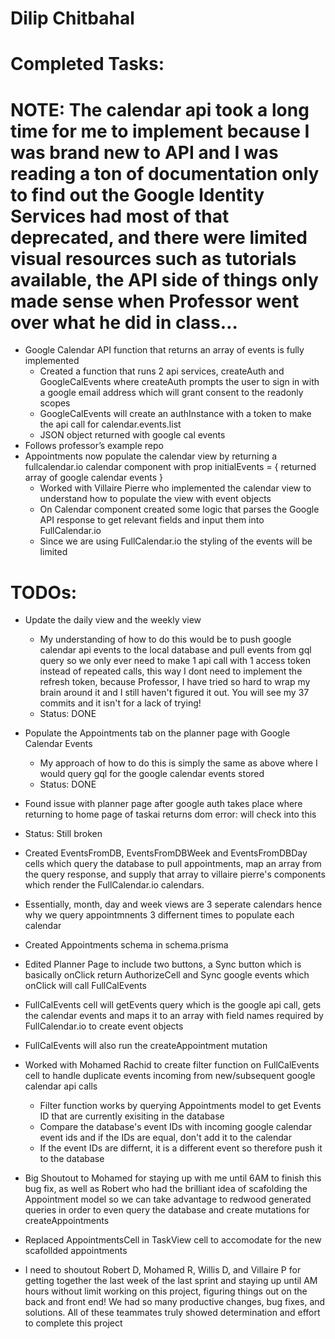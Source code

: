 # Dilip Chitbahal

# Completed Tasks:

# NOTE: The calendar api took a long time for me to implement because I was brand new to API and I was reading a ton of documentation only to find out the Google Identity Services had most of that deprecated, and there were limited visual resources such as tutorials available, the API side of things only made sense when Professor went over what he did in class…



* Google Calendar API function that returns an array of events is fully implemented
    * Created a function that runs 2 api services, createAuth and GoogleCalEvents where createAuth prompts the user to sign in with a google email address which will grant consent to the readonly scopes
    * GoogleCalEvents will create an authInstance with a token to make the api call for calendar.events.list
    * JSON object returned with google cal events
* Follows professor’s example repo
* Appointments now populate the calendar view by returning a fullcalendar.io calendar component with prop initialEvents = { returned array of google calendar events }
    * Worked with Villaire Pierre who implemented the calendar view to understand how to populate the view with event objects
    * On Calendar component created some logic that parses the Google API response to get relevant fields and input them into FullCalendar.io
    * Since we are using FullCalendar.io the styling of the events will be limited

# TODOs:

* Update the daily view and the weekly view
    * My understanding of how to do this would be to push google calendar api events to the local database and pull events from gql query so we only ever need to make 1 api call with 1 access token instead of repeated calls, this way I dont need to implement the refresh token, because Professor, I have tried so hard to wrap my brain around it and I still haven't figured it out. You will see my 37 commits and it isn't for a lack of trying!
    * Status: DONE
* Populate the Appointments tab on the planner page with Google Calendar Events
    * My approach of how to do this is simply the same as above where I would query gql for the google calendar events stored
    * Status: DONE

* Found issue with planner page after google auth takes place where returning to home page of taskai returns dom error: will check into this
* Status: Still broken

* Created EventsFromDB, EventsFromDBWeek and EventsFromDBDay cells which query the database to pull appointments, map an array from the query response, and supply that array to villaire pierre's components which render the FullCalendar.io calendars.
* Essentially, month, day and week views are 3 seperate calendars hence why we query appointmnents 3 differnent times to populate each calendar
* Created Appointments schema in schema.prisma
* Edited Planner Page to include two buttons, a Sync button which is basically onClick return AuthorizeCell and Sync google events which onClick will call FullCalEvents
* FullCalEvents cell will getEvents query which is the google api call, gets the calendar events and maps it to an array with field names required by FullCalendar.io to create event objects
* FullCalEvents will also run the createAppointment mutation
* Worked with Mohamed Rachid to create filter function on FullCalEvents cell to handle duplicate events incoming from new/subsequent google calendar api calls
    - Filter function works by querying Appointments model to get Events ID that are currently exisiting in the database
    - Compare the database's event IDs with incoming google calendar event ids and if the IDs are equal, don't add it to the calendar
    - If the event IDs are differnt, it is a different event so therefore push it to the database
* Big Shoutout to Mohamed for staying up with me until 6AM to finish this bug fix, as well as Robert who had the brilliant idea of scafolding the Appointment model so we can take advantage to redwood generated queries in order to even query the database and create mutations for createAppointments

* Replaced AppointmentsCell in TaskView cell to accomodate for the new scafollded appointments

* I need to shoutout Robert D, Mohamed R, Willis D, and Villaire P for getting together the last week of the last sprint and staying up until AM hours without limit working on this project, figuring things out on the back and front end! We had so many productive changes, bug fixes, and solutions. All of these teammates truly showed determination and effort to complete this project